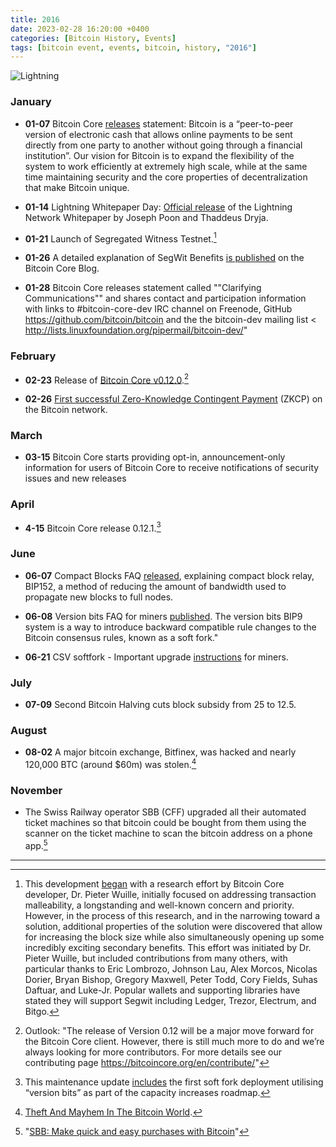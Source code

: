 ```yaml
---
title: 2016  
date: 2023-02-28 16:20:00 +0400
categories: [Bitcoin History, Events]
tags: [bitcoin event, events, bitcoin, history, "2016"]
---
```


![Lightning](https://media.giphy.com/media/hAb5yLCOJn7NK/source.gif)

### **January**

* **01-07** Bitcoin Core [releases](https://bitcoin.org/en/bitcoin-core/2016-01-07-statement) statement: Bitcoin is a “peer-to-peer version of electronic cash that allows online payments to be sent directly from one party to another without going through a financial institution”. Our vision for Bitcoin is to expand the flexibility of the system to work efficiently at extremely high scale, while at the same time maintaining security and the core properties of decentralization that make Bitcoin unique.

* **01-14** Lightning Whitepaper Day: [Official release](https://d48ttl5m5edbw.cloudfront.net/whitepapers/lightning-network.pdf) of the Lightning Network Whitepaper by Joseph Poon and Thaddeus Dryja.

* **01-21** Launch of Segregated Witness Testnet.[^1]

* **01-26** A detailed explanation of SegWit Benefits [is published](https://bitcoincore.org/en/2016/01/26/segwit-benefits/) on the Bitcoin Core Blog.

* **01-28** Bitcoin Core releases statement called ""Clarifying Communications"" and shares contact and participation information with links to #bitcoin-core-dev IRC channel on Freenode, GitHub https://github.com/bitcoin/bitcoin and the the bitcoin-dev mailing list < http://lists.linuxfoundation.org/pipermail/bitcoin-dev/"

### **February**

* **02-23** Release of [Bitcoin Core v0.12.0](https://bitcoin.org/en/release/v0.12.0).[^2] 

* **02-26** [First successful Zero-Knowledge Contingent Payment](https://bitcoincore.org/en/2016/02/26/zero-knowledge-contingent-payments-announcement/) (ZKCP) on the Bitcoin network.

### **March**

* **03-15** Bitcoin Core starts providing opt-in, announcement-only information for users of Bitcoin Core to receive notifications of security issues and new releases	

### **April**

* **4-15** Bitcoin Core release 0.12.1.[^3] 

### **June**

* **06-07** Compact Blocks FAQ [released](https://bitcoincore.org/en/2016/06/07/compact-blocks-faq/), explaining compact block relay, BIP152, a method of reducing the amount of bandwidth used to propagate new blocks to full nodes.

* **06-08** Version bits FAQ for miners [published](https://bitcoincore.org/en/2016/06/08/version-bits-miners-faq/). The version bits BIP9 system is a way to introduce backward compatible rule changes to the Bitcoin consensus rules, known as a soft fork."	

* **06-21** CSV softfork - Important upgrade [instructions](https://bitcoincore.org/en/2016/06/21/csv-softfork-instructions/) for miners.

### **July**

* **07-09** Second Bitcoin Halving cuts block subsidy from 25 to 12.5.

### **August**

* **08-02** A major bitcoin exchange, Bitfinex, was hacked and nearly 120,000 BTC (around $60m) was stolen.[^4]

### **November**

* The Swiss Railway operator SBB (CFF) upgraded all their automated ticket machines so that bitcoin could be bought from them using the scanner on the ticket machine to scan the bitcoin address on a phone app.[^5]

***

[^1]: This development [began](https://bitcoincore.org/en/2016/01/21/launch_segwit_testnet/) with a research effort by Bitcoin Core developer, Dr. Pieter Wuille, initially focused on addressing transaction malleability, a longstanding and well-known concern and priority. However, in the process of this research, and in the narrowing toward a solution, additional properties of the solution were discovered that allow for increasing the block size while also simultaneously opening up some incredibly exciting secondary benefits. This effort was initiated by Dr. Pieter Wuille, but included contributions from many others, with particular thanks to Eric Lombrozo, Johnson Lau, Alex Morcos, Nicolas Dorier, Bryan Bishop, Gregory Maxwell, Peter Todd, Cory Fields, Suhas Daftuar, and Luke-Jr. Popular wallets and supporting libraries have stated they will support Segwit including Ledger, Trezor, Electrum, and Bitgo.

[^2]: Outlook: "The release of Version 0.12 will be a major move forward for the Bitcoin Core client. However, there is still much more to do and we’re always looking for more contributors. For more details see our contributing page https://bitcoincore.org/en/contribute/"

[^3]: This maintenance update [includes](https://bitcoincore.org/en/releases/0.12.1/) the first soft fork deployment utilising “version bits” as part of the capacity increases roadmap.

[^4]: [Theft And Mayhem In The Bitcoin World](https://web.archive.org/web/20160810044451/http://www.forbes.com/sites/francescoppola/2016/08/06/theft-and-mayhem-in-the-bitcoin-world/#47b499dd51ae). 

[^5]:  "[SBB: Make quick and easy purchases with Bitcoin](https://www.sbb.ch/en/station-services/at-the-station/services-from-the-ticket-machine/bitcoin.html)"
